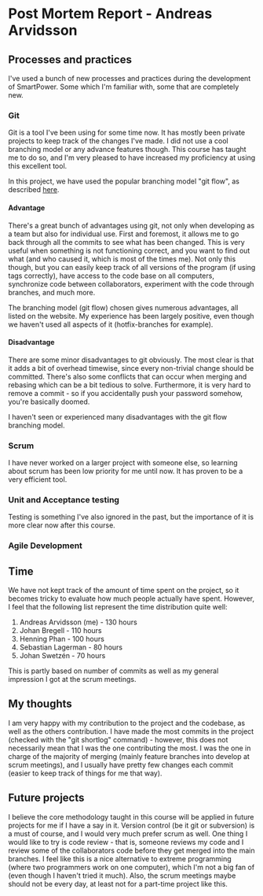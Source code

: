 Post Mortem Report - Andreas Arvidsson
======================================

## Processes and practices
I've used a bunch of new processes and practices during the development of SmartPower. Some which I'm familiar with, some that are completely new.

### Git
Git is a tool I've been using for some time now. It has mostly been private projects to keep track of the changes I've made. I did not use a cool branching model or any advance features though. This course has taught me to do so, and I'm very pleased to have increased my proficiency at using this excellent tool.

In this project, we have used the popular branching model "git flow", as described [here](http://nvie.com/posts/a-successful-git-branching-model/). 

#### Advantage
There's a great bunch of advantages using git, not only when developing as a team but also for individual use. First and foremost, it allows me to go back through all the commits to see what has been changed. This is very useful when something is not functioning correct, and you want to find out what (and who caused it, which is most of the times me). Not only this though, but you can easily keep track of all versions of the program (if using tags correctly), have access to the code base on all computers, synchronize code between collaborators, experiment with the code through branches, and much more.

The branching model (git flow) chosen gives numerous advantages, all listed on the website. My experience has been largely positive, even though we haven't used all aspects of it (hotfix-branches for example).

#### Disadvantage
There are some minor disadvantages to git obviously. The most clear is that it adds a bit of overhead timewise, since every non-trivial change should be committed. There's also some conflicts that can occur when merging and rebasing which can be a bit tedious to solve. Furthermore, it is very hard to remove a commit - so if you accidentally push your password somehow, you're basically doomed.

I haven't seen or experienced many disadvantages with the git flow branching model.

### Scrum
I have never worked on a larger project with someone else, so learning about scrum has been low priority for me until now. It has proven to be a very efficient tool.


### Unit and Acceptance testing
Testing is something I've also ignored in the past, but the importance of it is more clear now after this course.

### Agile Development

## Time
We have not kept track of the amount of time spent on the project, so it becomes tricky to evaluate how much people actually have spent. However, I feel that the following list represent the time distribution quite well:
1. Andreas Arvidsson (me) - 130 hours
2. Johan Bregell - 110 hours
3. Henning Phan - 100 hours
4. Sebastian Lagerman - 80 hours
5. Johan Swetzén - 70 hours

This is partly based on number of commits as well as my general impression I got at the scrum meetings.

## My thoughts
I am very happy with my contribution to the project and the codebase, as well as the others contribution. I have made the most commits in the project (checked with the "git shortlog" command) - however, this does not necessarily mean that I was the one contributing the most. I was the one in charge of the majority of merging (mainly feature branches into develop at scrum meetings), and I usually have pretty few changes each commit (easier to keep track of things for me that way).

## Future projects
I believe the core methodology taught in this course will be applied in future projects for me if I have a say in it. Version control (be it git or subversion) is a must of course, and I would very much prefer scrum as well. One thing I would like to try is code review - that is, someone reviews my code and I review some of the collaborators code before they get merged into the main branches. I feel like this is a nice alternative to extreme programming (where two programmers work on one computer), which I'm not a big fan of (even though I haven't tried it much). Also, the scrum meetings maybe should not be every day, at least not for a part-time project like this.
